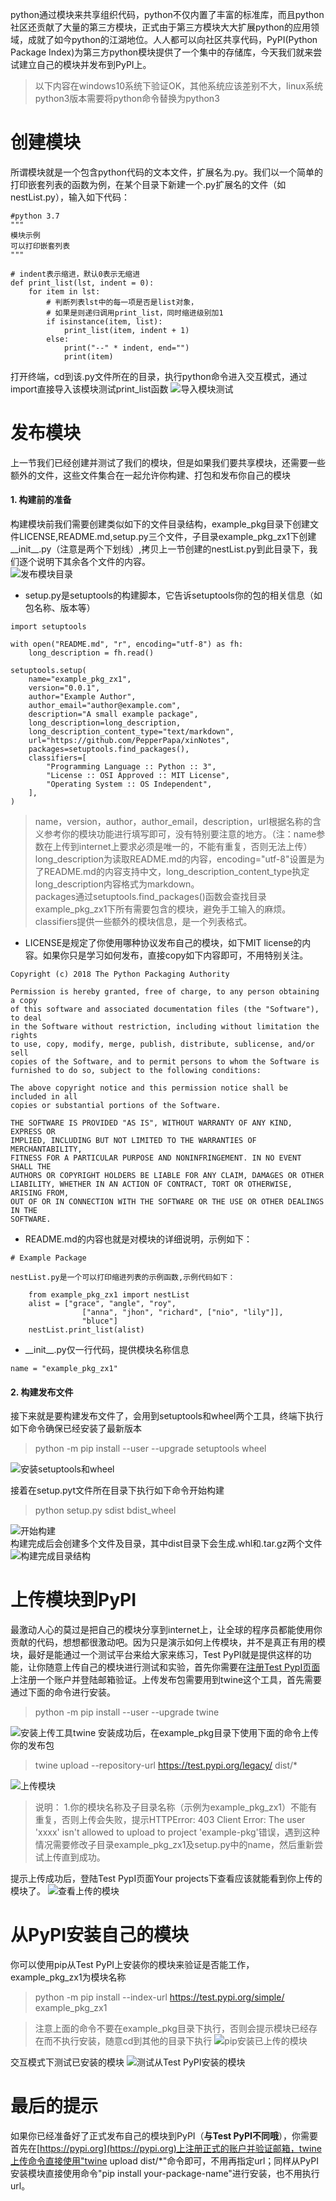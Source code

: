 python通过模块来共享组织代码，python不仅内置了丰富的标准库，而且python社区还贡献了大量的第三方模块，正式由于第三方模块大大扩展python的应用领域，成就了如今python的江湖地位。人人都可以向社区共享代码，PyPI(Python Package Index)为第三方python模块提供了一个集中的存储库，今天我们就来尝试建立自己的模块并发布到PyPI上。
> 以下内容在windows10系统下验证OK，其他系统应该差别不大，linux系统python3版本需要将python命令替换为python3
# 创建模块
所谓模块就是一个包含python代码的文本文件，扩展名为.py。我们以一个简单的打印嵌套列表的函数为例，在某个目录下新建一个.py扩展名的文件（如nestList.py），输入如下代码：
```
#python 3.7
"""
模块示例
可以打印嵌套列表
"""

# indent表示缩进，默认0表示无缩进
def print_list(lst, indent = 0):
    for item in lst:
        # 判断列表lst中的每一项是否是list对象，
        # 如果是则递归调用print_list，同时缩进级别加1
        if isinstance(item, list):   
            print_list(item, indent + 1)
        else:
            print("--" * indent, end="")
            print(item)
```
打开终端，cd到该.py文件所在的目录，执行python命令进入交互模式，通过import直接导入该模块测试print_list函数
![导入模块测试](交互模式测试导入模块.png)

# 发布模块
上一节我们已经创建并测试了我们的模块，但是如果我们要共享模块，还需要一些额外的文件，这些文件集合在一起允许你构建、打包和发布你自己的模块
#### 1. 构建前的准备
构建模块前我们需要创建类似如下的文件目录结构，example_pkg目录下创建文件LICENSE,README.md,setup.py三个文件，子目录example_pkg_zx1下创建\_\_init\_\_.py（注意是两个下划线）,拷贝上一节创建的nestList.py到此目录下，我们逐个说明下其余各个文件的内容。  
![发布模块目录](构建前文件目录.png)
* setup.py是setuptools的构建脚本，它告诉setuptools你的包的相关信息（如包名称、版本等）
```
import setuptools

with open("README.md", "r", encoding="utf-8") as fh:
    long_description = fh.read()

setuptools.setup(
    name="example_pkg_zx1",
    version="0.0.1",
    author="Example Author",
    author_email="author@example.com",
    description="A small example package",
    long_description=long_description,
    long_description_content_type="text/markdown",
    url="https://github.com/PepperPapa/xinNotes",
    packages=setuptools.find_packages(),
    classifiers=[
        "Programming Language :: Python :: 3",
        "License :: OSI Approved :: MIT License",
        "Operating System :: OS Independent",
    ],
)
```
> name，version，author，author_email，description，url根据名称的含义参考你的模块功能进行填写即可，没有特别要注意的地方。（注：name参数在上传到internet上要求必须是唯一的，不能有重复，否则无法上传）   
> long_description为读取README.md的内容，encoding="utf-8"设置是为了README.md的内容支持中文，long_description_content_type执定long_description内容格式为markdown。   
> packages通过setuptools.find_packages()函数会查找目录example_pkg_zx1下所有需要包含的模块，避免手工输入的麻烦。  
> classifiers提供一些额外的模块信息，是一个列表格式。  
* LICENSE是规定了你使用哪种协议发布自己的模块，如下MIT license的内容。如果你只是学习如何发布，直接copy如下内容即可，不用特别关注。
```
Copyright (c) 2018 The Python Packaging Authority

Permission is hereby granted, free of charge, to any person obtaining a copy
of this software and associated documentation files (the "Software"), to deal
in the Software without restriction, including without limitation the rights
to use, copy, modify, merge, publish, distribute, sublicense, and/or sell
copies of the Software, and to permit persons to whom the Software is
furnished to do so, subject to the following conditions:

The above copyright notice and this permission notice shall be included in all
copies or substantial portions of the Software.

THE SOFTWARE IS PROVIDED "AS IS", WITHOUT WARRANTY OF ANY KIND, EXPRESS OR
IMPLIED, INCLUDING BUT NOT LIMITED TO THE WARRANTIES OF MERCHANTABILITY,
FITNESS FOR A PARTICULAR PURPOSE AND NONINFRINGEMENT. IN NO EVENT SHALL THE
AUTHORS OR COPYRIGHT HOLDERS BE LIABLE FOR ANY CLAIM, DAMAGES OR OTHER
LIABILITY, WHETHER IN AN ACTION OF CONTRACT, TORT OR OTHERWISE, ARISING FROM,
OUT OF OR IN CONNECTION WITH THE SOFTWARE OR THE USE OR OTHER DEALINGS IN THE
SOFTWARE.
```
* README.md的内容也就是对模块的详细说明，示例如下：  
```
# Example Package

nestList.py是一个可以打印缩进列表的示例函数,示例代码如下：

    from example_pkg_zx1 import nestList
    alist = ["grace", "angle", "roy", 
                ["anna", "jhon", "richard", ["nio", "lily"]], 
                "bluce"]        
    nestList.print_list(alist)
```
* \_\_init\_\_.py仅一行代码，提供模块名称信息
```
name = "example_pkg_zx1"
```

#### 2. 构建发布文件
接下来就是要构建发布文件了，会用到setuptools和wheel两个工具，终端下执行如下命令确保已经安装了最新版本
> python -m pip install --user --upgrade setuptools wheel    

![安装setuptools和wheel](安装setuptools和wheel.png)

接着在setup.pyt文件所在目录下执行如下命令开始构建
> python setup.py sdist bdist_wheel  

![开始构建](开始构建.png)  
构建完成后会创建多个文件及目录，其中dist目录下会生成.whl和.tar.gz两个文件
![构建完成目录结构](构建后文件目录.png)

# 上传模块到PyPI
最激动人心的莫过是把自己的模块分享到internet上，让全球的程序员都能使用你贡献的代码，想想都很激动吧。因为只是演示如何上传模块，并不是真正有用的模块，最好是能通过一个测试平台来给大家来练习，Test PyPI就是提供这样的功能，让你随意上传自己的模块进行测试和实验，首先你需要在[注册Test PypI页面](https://test.pypi.org/account/register/)上注册一个账户并登陆邮箱验证。上传发布包需要用到twine这个工具，首先需要通过下面的命令进行安装。
> python -m pip install --user --upgrade twine

![安装上传工具twine](安装上传工具twine.png)
安装成功后，在example_pkg目录下使用下面的命令上传你的发布包
> twine upload --repository-url https://test.pypi.org/legacy/ dist/*

![上传模块](上传自己的模块.png)
> 说明：
> 1.你的模块名称及子目录名称（示例为example_pkg_zx1）不能有重复，否则上传会失败，提示HTTPError: 403 Client Error: The user 'xxxx' isn't allowed to upload to project 'example-pkg'错误，遇到这种情况需要修改子目录example_pkg_zx1及setup.py中的name，然后重新尝试上传直到成功。

提示上传成功后，登陆Test PypI页面Your projects下查看应该就能看到你上传的模块了。
![查看上传的模块](test_pypi查看上传的模块.png)

# 从PyPI安装自己的模块
你可以使用pip从Test PyPI上安装你的模块来验证是否能工作，example_pkg_zx1为模块名称
> python -m pip install --index-url https://test.pypi.org/simple/ example_pkg_zx1

> 注意上面的命令不要在example_pkg目录下执行，否则会提示模块已经存在而不执行安装，随意cd到其他的目录下执行
![pip安装已上传的模块](从test_pypi安装自己的模块.png)

交互模式下测试已安装的模块
![测试从Test PyPI安装的模块](验证已安装模块.png)

# 最后的提示
如果你已经准备好了正式发布自己的模块到PyPI（**与Test PyPI不同哦**），你需要首先在[https://pypi.org](https://pypi.org)上注册正式的账户并验证邮箱，twine上传命令直接使用"twine upload dist/*"命令即可，不用再指定url；同样从PyPI安装模块直接使用命令"pip install your-package-name"进行安装，也不用执行url。